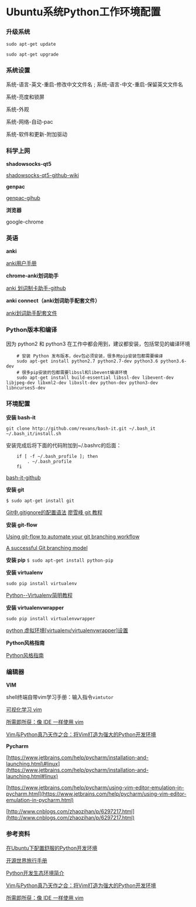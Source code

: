 # Ubuntu系统Python工作环境配置

### 升级系统

`sudo apt-get update`

`sudo apt-get upgrade`

### 系统设置

系统-语言-英文-重启-修改中文文件名 ; 系统-语言-中文-重启-保留英文文件名

系统-亮度和锁屏

系统-外观

系统-网络-自动-pac

系统-软件和更新-附加驱动

### 科学上网

**shadowsocks-qt5**

[shadowsocks-qt5-github-wiki](https://github.com/shadowsocks/shadowsocks-qt5/wiki)

**genpac**

[genpac-gihub](https://github.com/JinnLynn/genpac)

**浏览器**

google-chrome

### 英语

**anki**

[anki用户手册](https://apps.ankiweb.net/docs/manual.html)

**chrome-anki划词助手**

[anki 划词制卡助手-github](https://github.com/ninja33/anki-dict-helper)

**anki connect（anki划词助手配套文件）**

[anki划词助手配套文件](https://ninja33.github.io/20160817/anki-connect/#more)

### Python版本和编译

因为 python2 和 python3 在工作中都会用到，建议都安装，包括常见的编译环境

```
    # 安装 Python 发布版本，dev包必须安装，很多用pip安装包都需要编译
    sudo apt-get install python2.7 python2.7-dev python3.6 python3.6-dev
    # 很多pip安装的包都需要libssl和libevent编译环境
    sudo apt-get install build-essential libssl-dev libevent-dev libjpeg-dev libxml2-dev libxslt-dev python-dev python3-dev libncurses5-dev
```

### 环境配置

**安装 bash-it**

`git clone http://github.com/revans/bash-it.git ~/.bash_it`
`~/.bash_it/install.sh`

安装完成后将下面的代码附加到~/.bashrc的后面：

```
    if [ -f ~/.bash_profile ]; then
        . ~/.bash_profile
    fi
```

[bash-it-github](https://github.com/Bash-it/bash-it)

**安装 git**

`$ sudo apt-get install git`

[Git中.gitignore的配置语法](http://www.jianshu.com/p/ea6341224e89)
[廖雪峰 git 教程](https://www.liaoxuefeng.com/wiki/0013739516305929606dd18361248578c67b8067c8c017b000/)

**安装 git-flow**

[Using git-flow to automate your git branching workflow](https://jeffkreeftmeijer.com/2010/why-arent-you-using-git-flow/)

[A successful Git branching model](http://nvie.com/posts/a-successful-git-branching-model/)

**安装 pip**
`$ sudo apt-get install python-pip`

**安装 virtualenv**

`sudo pip install virtualenv`

[Python--Virtualenv简明教程](http://www.jianshu.com/p/08c657bd34f1)

**安装 virtualenvwrapper**

`sudo pip install virtualenvwrapper`

[python 虚拟环境[virtualenv/virtualenvwrapper]设置](http://www.jianshu.com/p/44ab75fbaef2)

**Python风格指南**

[Python风格指南](https://lizhe2004.gitbooks.io/code-style-guideline-cn/content/python/python-pep8.html)

### 编辑器

**VIM**

shell终端自带vim学习手册：输入指令`vimtutor`

[可视化学习 vim](http://www.openvim.com/)

[所需即所获：像 IDE 一样使用 vim](https://wizardforcel.gitbooks.io/use-vim-as-ide/content/)

[Vim与Python真乃天作之合：将Vim打造为强大的Python开发环境](http://www.jianshu.com/p/bc19b91354ef)

**Pycharm**

[https://www.jetbrains.com/help/pycharm/installation-and-launching.html\#linux](https://www.jetbrains.com/help/pycharm/installation-and-launching.html#linux)

[https://www.jetbrains.com/help/pycharm/using-vim-editor-emulation-in-pycharm.html](https://www.jetbrains.com/help/pycharm/using-vim-editor-emulation-in-pycharm.html)

[http://www.cnblogs.com/zhaozihan/p/6297217.html](http://www.cnblogs.com/zhaozihan/p/6297217.html)


### 参考资料

[在Ubuntu下配置舒服的Python开发环境](http://xiaocong.github.io/blog/2013/06/18/customize-python-dev-environment-on-ubuntu/)

[开源世界旅行手册](https://www.gitbook.com/book/wizardforcel/os-world-trip/details)

[Python开发生态环境简介](https://github.com/dccrazyboy/pyeco/blob/master/pyeco.rst)

[Vim与Python真乃天作之合：将Vim打造为强大的Python开发环境](http://www.jianshu.com/p/bc19b91354ef)

[所需即所获：像 IDE 一样使用 vim](https://wizardforcel.gitbooks.io/use-vim-as-ide/content/)


